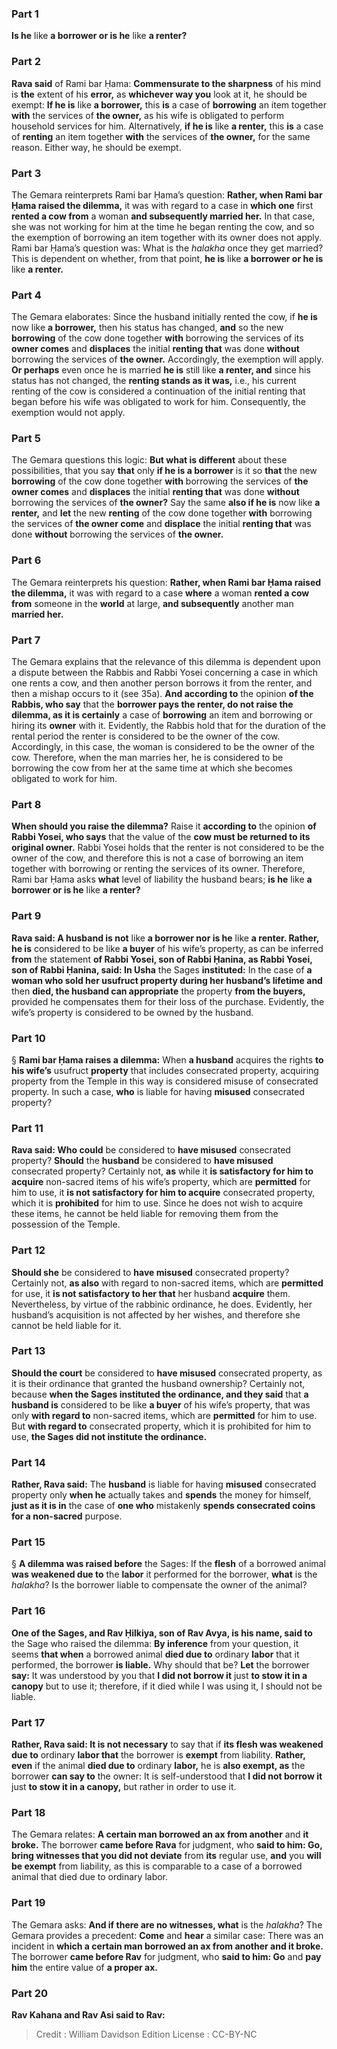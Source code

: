 
### Part 1
<b>Is he</b> like <b>a borrower or is he</b> like <b>a renter?</b>

### Part 2
<b>Rava said</b> of Rami bar Ḥama: <b>Commensurate to the sharpness</b> of his mind is <b>the</b> extent of his <b>error,</b> as <b>whichever way you</b> look at it, he should be exempt: <b>If he is</b> like <b>a borrower,</b> this <b>is</b> a case of <b>borrowing</b> an item together <b>with</b> the services of <b>the owner,</b> as his wife is obligated to perform household services for him. Alternatively, <b>if he is</b> like <b>a renter,</b> this <b>is</b> a case of <b>renting</b> an item together <b>with</b> the services of <b>the owner,</b> for the same reason. Either way, he should be exempt.

### Part 3
The Gemara reinterprets Rami bar Ḥama’s question: <b>Rather, when Rami bar Ḥama raised the dilemma,</b> it was with regard to a case in <b>which one</b> first <b>rented a cow from</b> a woman <b>and subsequently married her.</b> In that case, she was not working for him at the time he began renting the cow, and so the exemption of borrowing an item together with its owner does not apply. Rami bar Ḥama’s question was: What is the <i>halakha</i> once they get married? This is dependent on whether, from that point, <b>he is</b> like <b>a borrower or he is</b> like <b>a renter.</b>

### Part 4
The Gemara elaborates: Since the husband initially rented the cow, if <b>he is</b> now like <b>a borrower,</b> then his status has changed, <b>and</b> so the new <b>borrowing</b> of the cow done together <b>with</b> borrowing the services of its <b>owner comes</b> and <b>displaces</b> the initial <b>renting that</b> was done <b>without</b> borrowing the services of <b>the owner.</b> Accordingly, the exemption will apply. <b>Or perhaps</b> even once he is married <b>he is</b> still like <b>a renter, and</b> since his status has not changed, the <b>renting stands as it was,</b> i.e., his current renting of the cow is considered a continuation of the initial renting that began before his wife was obligated to work for him. Consequently, the exemption would not apply.

### Part 5
The Gemara questions this logic: <b>But what is different</b> about these possibilities, that you say <b>that</b> only <b>if he is a borrower</b> is it so <b>that</b> the new <b>borrowing</b> of the cow done together <b>with</b> borrowing the services of <b>the owner comes</b> and <b>displaces</b> the initial <b>renting that</b> was done <b>without</b> borrowing the services of <b>the owner?</b> Say the same <b>also if he is</b> now like <b>a renter,</b> and <b>let</b> the new <b>renting</b> of the cow done together <b>with</b> borrowing the services of <b>the owner come</b> and <b>displace</b> the initial <b>renting that</b> was done <b>without</b> borrowing the services of <b>the owner.</b>

### Part 6
The Gemara reinterprets his question: <b>Rather, when Rami bar Ḥama raised the dilemma,</b> it was with regard to a case <b>where</b> a woman <b>rented a cow from</b> someone in the <b>world</b> at large, <b>and subsequently</b> another man <b>married her.</b>

### Part 7
The Gemara explains that the relevance of this dilemma is dependent upon a dispute between the Rabbis and Rabbi Yosei concerning a case in which one rents a cow, and then another person borrows it from the renter, and then a mishap occurs to it (see 35a). <b>And according to</b> the opinion <b>of the Rabbis, who say</b> that the <b>borrower pays the renter, do not raise the dilemma, as it is certainly</b> a case of <b>borrowing</b> an item and borrowing or hiring its <b>owner</b> with it. Evidently, the Rabbis hold that for the duration of the rental period the renter is considered to be the owner of the cow. Accordingly, in this case, the woman is considered to be the owner of the cow. Therefore, when the man marries her, he is considered to be borrowing the cow from her at the same time at which she becomes obligated to work for him.

### Part 8
<b>When should you raise the dilemma?</b> Raise it <b>according to</b> the opinion <b>of Rabbi Yosei, who says</b> that the value of the <b>cow must be returned to its original owner.</b> Rabbi Yosei holds that the renter is not considered to be the owner of the cow, and therefore this is not a case of borrowing an item together with borrowing or renting the services of its owner. Therefore, Rami bar Ḥama asks <b>what</b> level of liability the husband bears; <b>is he</b> like <b>a borrower or is he</b> like <b>a renter?</b>

### Part 9
<b>Rava said: A husband is not</b> like <b>a borrower nor is he</b> like <b>a renter. Rather, he is</b> considered to be like <b>a buyer</b> of his wife’s property, as can be inferred <b>from</b> the statement <b>of Rabbi Yosei, son of Rabbi Ḥanina, as Rabbi Yosei, son of Rabbi Ḥanina, said: In Usha</b> the Sages <b>instituted:</b> In the case of <b>a woman who sold her usufruct property during her husband’s lifetime and</b> then <b>died, the husband can appropriate</b> the property <b>from the buyers,</b> provided he compensates them for their loss of the purchase. Evidently, the wife’s property is considered to be owned by the husband.

### Part 10
§ <b>Rami bar Ḥama raises a dilemma:</b> When <b>a husband</b> acquires the rights <b>to his wife’s</b> usufruct <b>property</b> that includes consecrated property, acquiring property from the Temple in this way is considered misuse of consecrated property. In such a case, <b>who</b> is liable for having <b>misused</b> consecrated property?

### Part 11
<b>Rava said: Who could</b> be considered to <b>have misused</b> consecrated property? <b>Should</b> the <b>husband</b> be considered to <b>have misused</b> consecrated property? Certainly not, <b>as</b> while it <b>is satisfactory for him to acquire</b> non-sacred items of his wife’s property, which are <b>permitted</b> for him to use, it <b>is not satisfactory for him to acquire</b> consecrated property, which it is <b>prohibited</b> for him to use. Since he does not wish to acquire these items, he cannot be held liable for removing them from the possession of the Temple.

### Part 12
<b>Should she</b> be considered to <b>have misused</b> consecrated property? Certainly not, <b>as also</b> with regard to non-sacred items, which are <b>permitted</b> for use, it <b>is not satisfactory to her that</b> her husband <b>acquire</b> them. Nevertheless, by virtue of the rabbinic ordinance, he does. Evidently, her husband’s acquisition is not affected by her wishes, and therefore she cannot be held liable for it.

### Part 13
<b>Should the court</b> be considered to <b>have misused</b> consecrated property, as it is their ordinance that granted the husband ownership? Certainly not, because <b>when the Sages instituted the ordinance, and they said</b> that <b>a husband is</b> considered to be like <b>a buyer</b> of his wife’s property, that was only <b>with regard to</b> non-sacred items, which are <b>permitted</b> for him to use. But <b>with regard to</b> consecrated property, which it is prohibited for him to use, <b>the Sages did not institute the ordinance.</b>

### Part 14
<b>Rather, Rava said:</b> The <b>husband</b> is liable for having <b>misused</b> consecrated property only <b>when he</b> actually takes and <b>spends</b> the money for himself, <b>just as it is in</b> the case of <b>one who</b> mistakenly <b>spends consecrated coins for a non-sacred</b> purpose.

### Part 15
§ <b>A dilemma was raised before</b> the Sages: If the <b>flesh</b> of a borrowed animal <b>was weakened due to</b> the <b>labor</b> it performed for the borrower, <b>what</b> is the <i>halakha</i>? Is the borrower liable to compensate the owner of the animal?

### Part 16
<b>One of the Sages, and Rav Ḥilkiya, son of Rav Avya, is his name, said to</b> the Sage who raised the dilemma: <b>By inference</b> from your question, it seems <b>that when</b> a borrowed animal <b>died due to</b> ordinary <b>labor</b> that it performed, the borrower <b>is liable.</b> Why should that be? <b>Let</b> the borrower <b>say:</b> It was understood by you that <b>I did not borrow it</b> just <b>to stow it in a canopy</b> but to use it; therefore, if it died while I was using it, I should not be liable.

### Part 17
<b>Rather, Rava said: It is not necessary</b> to say that if <b>its flesh was weakened due to</b> ordinary <b>labor that</b> the borrower is <b>exempt</b> from liability. <b>Rather, even</b> if the animal <b>died due to</b> ordinary <b>labor,</b> he is <b>also exempt, as</b> the borrower <b>can say to</b> the owner: It is self-understood that <b>I did not borrow it</b> just <b>to stow it in a canopy,</b> but rather in order to use it.

### Part 18
The Gemara relates: <b>A certain man borrowed an ax from another</b> and <b>it broke.</b> The borrower <b>came before Rava</b> for judgment, who <b>said to him: Go, bring witnesses that you did not deviate</b> from <b>its</b> regular use, <b>and</b> you <b>will be exempt</b> from liability, as this is comparable to a case of a borrowed animal that died due to ordinary labor.

### Part 19
The Gemara asks: <b>And if there are no witnesses, what</b> is the <i>halakha</i>? The Gemara provides a precedent: <b>Come</b> and <b>hear</b> a similar case: There was an incident in <b>which a certain man borrowed an ax from another and it broke.</b> The borrower <b>came before Rav</b> for judgment, who <b>said to him: Go</b> and <b>pay him</b> the entire value of <b>a proper ax.</b>

### Part 20
<b>Rav Kahana and Rav Asi said to Rav:</b>

>Credit : William Davidson Edition
>License : CC-BY-NC